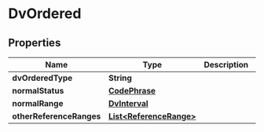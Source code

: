 # DvOrdered

## Properties
Name | Type | Description | Notes
------------ | ------------- | ------------- | -------------
**dvOrderedType** | **String** |  |  [optional]
**normalStatus** | [**CodePhrase**](CodePhrase.md) |  |  [optional]
**normalRange** | [**DvInterval**](DvInterval.md) |  |  [optional]
**otherReferenceRanges** | [**List&lt;ReferenceRange&gt;**](ReferenceRange.md) |  |  [optional]
